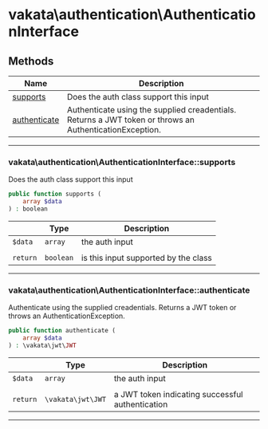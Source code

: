 # vakata\authentication\AuthenticationInterface


## Methods

| Name | Description |
|------|-------------|
|[supports](#vakata\authentication\authenticationinterfacesupports)|Does the auth class support this input|
|[authenticate](#vakata\authentication\authenticationinterfaceauthenticate)|Authenticate using the supplied creadentials. Returns a JWT token or throws an AuthenticationException.|

---



### vakata\authentication\AuthenticationInterface::supports
Does the auth class support this input  


```php
public function supports (  
    array $data  
) : boolean    
```

|  | Type | Description |
|-----|-----|-----|
| `$data` | `array` | the auth input |
|  |  |  |
| `return` | `boolean` | is this input supported by the class |

---


### vakata\authentication\AuthenticationInterface::authenticate
Authenticate using the supplied creadentials. Returns a JWT token or throws an AuthenticationException.  


```php
public function authenticate (  
    array $data  
) : \vakata\jwt\JWT    
```

|  | Type | Description |
|-----|-----|-----|
| `$data` | `array` | the auth input |
|  |  |  |
| `return` | `\vakata\jwt\JWT` | a JWT token indicating successful authentication |

---

